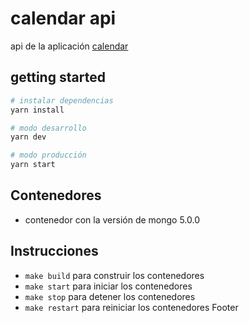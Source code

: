 # calendar api

api de la aplicación [calendar](https://github.com/Carlos-Angel/calendar)

## getting started

```bash
# instalar dependencias
yarn install

# modo desarrollo
yarn dev

# modo producción
yarn start
```

## Contenedores

- contenedor con la versión de mongo 5.0.0

## Instrucciones

- `make build` para construir los contenedores
- `make start` para iniciar los contenedores
- `make stop` para detener los contenedores
- `make restart` para reiniciar los contenedores
  Footer
